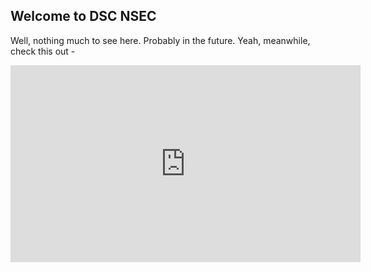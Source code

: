 ## Welcome to DSC NSEC

Well, nothing much to see here. Probably in the future. Yeah, meanwhile, check this out - 

<iframe width="560" height="315" src="https://www.youtube.com/embed/YuOBzWF0Aws" frameborder="0" allow="accelerometer; autoplay; encrypted-media; gyroscope; picture-in-picture" allowfullscreen></iframe>
